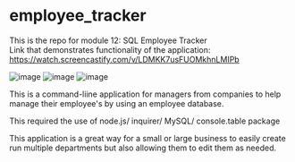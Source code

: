 # employee_tracker
This is the repo for module 12: SQL Employee Tracker\
Link that demonstrates functionality of the application:\
https://watch.screencastify.com/v/LDMKK7usFUOMkhnLMIPb

![image](https://user-images.githubusercontent.com/90879288/151724977-55a5319e-d861-48da-b20a-a43841e32141.png)
![image](https://user-images.githubusercontent.com/90879288/151725032-9ace9c81-64e0-4caa-86eb-c26b8b7a3082.png)
![image](https://user-images.githubusercontent.com/90879288/151725045-fdc09d3d-316a-4076-b1ef-21f068c65868.png)

This is a command-liine application for managers from companies to help manage their employee's by using an employee database.

This required the use of
node.js/
inquirer/
MySQL/
console.table package

This application is a great way for a small or large business to easily create run multiple departments but also allowing them to edit them as needed.
